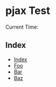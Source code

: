 pjax Test
=========

Current Time:

Index
-----

-   [Index]()
-   [Foo](foo/)
-   [Bar](bar/)
-   [Baz](baz/)
